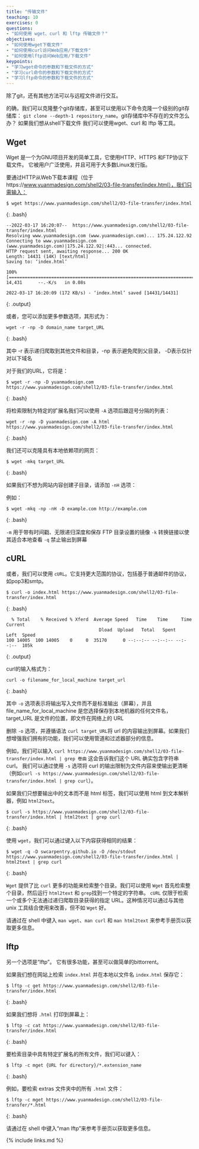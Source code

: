 ```yaml
---
title: "传输文件"
teaching: 10
exercises: 0
questions:
- "如何使用 wget、curl 和 lftp 传输文件？"
objectives:
- "如何使用wget下载文件"
- "如何使用curl访问Web应用/下载文件"
- "如何使用lftp访问Web应用/下载文件"
keypoints:
- "学习wget命令的参数和下载文件的方式"
- "学习curl命令的参数和下载文件的方式"
- "学习lftp命令的参数和下载文件的方式"
---
```


除了git，还有其他方法可以与远程文件进行交互。

的确，我们可以克隆整个git存储库，甚至可以使用以下命令克隆一个级别的git存储库：
`git clone --depth-1 repository_name`。git存储库中不存在的文件怎么办？ 如果我们想从shell下载文件
我们可以使用wget、curl 和 lftp 等工具。
## Wget

Wget 是一个为GNU项目开发的简单工具，它使用HTTP、HTTPS 和FTP协议下载文件。 它被用户广泛使用，并且可用于大多数Linux发行版。

要通过HTTP从Web下载本课程（位于https://www.yuanmadesign.com/shell2/03-file-transfer/index.html），我们只需输入：

~~~
$ wget https://www.yuanmadesign.com/shell2/03-file-transfer/index.html
~~~
{: .bash}

~~~
--2022-03-17 16:20:07--  https://www.yuanmadesign.com/shell2/03-file-transfer/index.html
Resolving www.yuanmadesign.com (www.yuanmadesign.com)... 175.24.122.92
Connecting to www.yuanmadesign.com (www.yuanmadesign.com)|175.24.122.92|:443... connected.
HTTP request sent, awaiting response... 200 OK
Length: 14431 (14K) [text/html]
Saving to: ‘index.html’

100%[=====================================================================================================>] 14,431      --.-K/s   in 0.08s

2022-03-17 16:20:09 (172 KB/s) - ‘index.html’ saved [14431/14431]
~~~
{: .output}

或者，您可以添加更多参数选项，其形式为：

~~~
wget -r -np -D domain_name target_URL
~~~
{: .bash}

其中 -r 表示递归爬取到其他文件和目录，-np 表示避免爬到父目录， -D表示仅针对以下域名

对于我们的URL，它将是：

~~~
$ wget -r -np -D yuanmadesign.com https://www.yuanmadesign.com/shell2/03-file-transfer/index.html
~~~
{: .bash}

将检索限制为特定的扩展名我们可以使用 `-A` 选项后跟逗号分隔的列表：

~~~
wget -r -np -D yuanmadesign.com -A html https://www.yuanmadesign.com/shell2/03-file-transfer/index.html
~~~
{: .bash}

我们还可以克隆具有本地依赖项的网页：

~~~
$ wget -mkq target_URL
~~~
{: .bash}

如果我们不想为网站内容创建子目录，请添加 `-nH` 选项：

例如：

~~~
$ wget -mkq -np -nH -D example.com http://example.com
~~~
{: .bash}

`-m` 用于带有时间戳、无限递归深度和保存 FTP 目录设置的镜像
`-k` 转换链接以使其适合本地查看
`-q` 禁止输出到屏幕
  
## cURL

或者，我们可以使用 `cURL`。它支持更大范围的协议，包括基于普通邮件的协议，如pop3和smtp。

~~~
$ curl -o index.html https://www.yuanmadesign.com/shell2/03-file-transfer/index.html
~~~
{: .bash}

~~~
  % Total    % Received % Xferd  Average Speed   Time    Time     Time  Current
                                   Dload  Upload   Total   Spent    Left  Speed
100 14005  100 14005    0     0  35170      0 --:--:-- --:--:-- --:--:--  105k
~~~
{: .output}

curl的输入格式为：

~~~
curl -o filename_for_local_machine target_url
~~~
{: .bash}

其中 `-o` 选项表示将输出写入文件而不是标准输出（屏幕），并且 file_name_for_local_machine 是您选择保存到本地机器的任何文件名，
target_URL 是文件的位置，即文件在网络上的 URL

删除 `-o` 选项，并遵循语法 `curl target_URL`将 url 的内容输出到屏幕。如果我们想增强我们拥有的功能，我们可以使用管道和过滤器部分的信息。

例如，我们可以输入
`curl https://www.yuanmadesign.com/shell2/03-file-transfer/index.html | grep 卷曲`
这会告诉我们这个 URL 确实包含字符串 curl。
我们可以通过使用 `-s` 选项将 curl 的输出限制为文件内容来使输出更清晰
（例如`curl -s https://www.yuanmadesign.com/shell2/03-file-transfer/index.html | grep curl`）。

如果我们只想要输出中的文本而不是 html 标签，我们可以使用 html 到文本解析器，例如 `html2text`。

~~~
$ curl -s https://www.yuanmadesign.com/shell2/03-file-transfer/index.html | html2text | grep curl
~~~
{: .bash}

使用 `wget`，我们可以通过键入以下内容获得相同的结果：

~~~
$ wget -q -D swcarpentry.github.io -O /dev/stdout https://www.yuanmadesign.com/shell2/03-file-transfer/index.html | html2text | grep curl
~~~
{: .bash}

`Wget` 提供了比 `curl` 更多的功能来检索整个目录。我们可以使用 `Wget` 首先检索整个目录，然后运行 `html2text` 和 `grep`找到一个特定的字符串。
`cURL` 仅限于检索一个或多个无法通过递归爬取目录获得的指定 URL。这种情况可以通过与其他 unix 工具结合使用来改善，但不如 `Wget` 好。

请通过在 shell 中键入 `man wget`、`man curl` 和 `man html2text` 来参考手册页以获取更多信息。 

## lftp

另一个选项是“lftp”。 它有很多功能，甚至可以做简单的bittorrent。

如果我们想在网站上检索 `index.html` 并在本地以文件名 `index.html` 保存它：

~~~
$ lftp -c get https://www.yuanmadesign.com/shell2/03-file-transfer/index.html
~~~
{: .bash}

如果我们想将 `.html` 打印到屏幕上：

~~~
$ lftp -c cat https://www.yuanmadesign.com/shell2/03-file-transfer/index.html
~~~
{: .bash}

要检索目录中具有特定扩展名的所有文件，我们可以键入：

~~~
$ lftp -c mget {URL for directory}/*.extension_name
~~~
{: .bash}

例如，要检索 extras 文件夹中的所有 `.html` 文件：

~~~
$ lftp -c mget https://www.yuanmadesign.com/shell2/03-file-transfer/*.html
~~~
{: .bash}

请通过在 shell 中键入“man lftp”来参考手册页以获取更多信息。

{% include links.md %}

